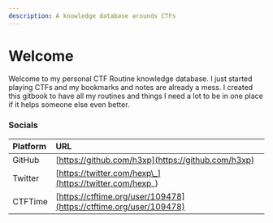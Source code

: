 ```yaml
---
description: A knowledge database arounds CTFs
---
```


# Welcome

Welcome to my personal CTF Routine knowledge database. I just started playing CTFs and my bookmarks and notes are already a mess. I created this gitbook to have all my routines and things I need a lot to be in one place if it helps someone else even better.

### Socials

| Platform | URL |
| :--- | :--- |
| GitHub | [https://github.com/h3xp](https://github.com/h3xp) |
| Twitter | [https://twitter.com/hexp\_](https://twitter.com/hexp_) |
| CTFTime | [https://ctftime.org/user/109478](https://ctftime.org/user/109478) |

  




